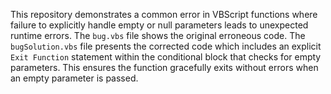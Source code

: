 This repository demonstrates a common error in VBScript functions where failure to explicitly handle empty or null parameters leads to unexpected runtime errors. The `bug.vbs` file shows the original erroneous code. The `bugSolution.vbs` file presents the corrected code which includes an explicit `Exit Function` statement within the conditional block that checks for empty parameters.  This ensures the function gracefully exits without errors when an empty parameter is passed.